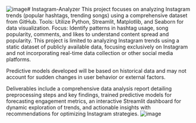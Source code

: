 ![image](https://github.com/user-attachments/assets/a45661a9-e84d-49b4-9586-6c5a40c4e7bf)# Instagram-Analyzer
This project focuses on analyzing Instagram trends (popular hashtags, trending songs) using a comprehensive dataset from GitHub. Tools: Utilize Python, Streamlit, Matplotlib, and Seaborn for data visualization. Focus: Identify patterns in hashtag usage, song popularity, comments, and likes to understand content spread and popularity. 
This project is limited to analyzing Instagram trends using a static dataset of publicly available data, focusing exclusively on Instagram and not incorporating real-time data collection or other social media platforms. 

Predictive models developed will be based on historical data and may not account for sudden changes in user behavior or external factors. 

Deliverables include a comprehensive data analysis report detailing preprocessing steps and key findings, trained predictive models for forecasting engagement metrics, an interactive Streamlit dashboard for dynamic exploration of trends, and actionable insights with recommendations for optimizing Instagram strategies.
![image](https://github.com/user-attachments/assets/fea5660f-96d3-4643-be6b-38cd555e0043)

